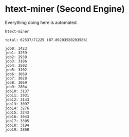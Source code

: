 # htext-miner (Second Engine)

Everything doing here is automated.

```
htext-miner

total: 62537/71225 (87.8020358020358%)

job0: 3423
job1: 3259
job2: 2938
job3: 3106
job4: 3502
job5: 3102
job6: 3069
job7: 3028
job8: 3069
job9: 2804
job10: 3137
job11: 2931
job12: 3143
job13: 3097
job14: 3276
job15: 3243
job16: 3043
job17: 3305
job18: 3194
job19: 2868
```